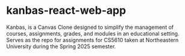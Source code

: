 # kanbas-react-web-app
Kanbas, is a Canvas Clone designed to simplify the management of courses, assignments, grades, and modules in an educational setting. Serves as the repo for assignments for CS5610 taken at Northeastern University during the Spring 2025 semester.
